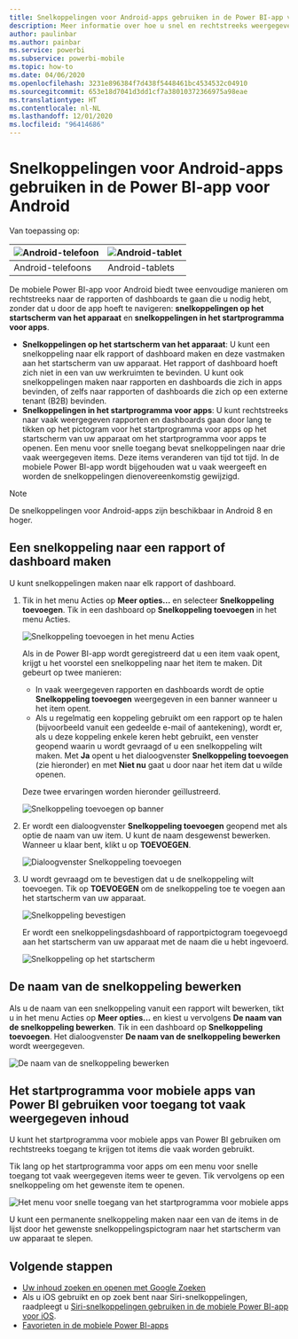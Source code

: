 ```yaml
---
title: Snelkoppelingen voor Android-apps gebruiken in de Power BI-app voor Android
description: Meer informatie over hoe u snel en rechtstreeks weergegeven inhoud kunt openen met snelkoppelingen en Google Zoeken.
author: paulinbar
ms.author: painbar
ms.service: powerbi
ms.subservice: powerbi-mobile
ms.topic: how-to
ms.date: 04/06/2020
ms.openlocfilehash: 3231e896384f7d438f5448461bc4534532c04910
ms.sourcegitcommit: 653e18d7041d3dd1cf7a38010372366975a98eae
ms.translationtype: HT
ms.contentlocale: nl-NL
ms.lasthandoff: 12/01/2020
ms.locfileid: "96414686"
---
```

# <a name="use-android-app-shortcuts-in-the-power-bi-android-app"></a>Snelkoppelingen voor Android-apps gebruiken in de Power BI-app voor Android

Van toepassing op:

| ![Android-telefoon](./media/mobile-app-quick-access-shortcuts/android-logo-40-px.png) | ![Android-tablet](./media/mobile-app-quick-access-shortcuts/android-logo-40-px.png) |
|:--- |:--- |
| Android-telefoons |Android-tablets |

De mobiele Power BI-app voor Android biedt twee eenvoudige manieren om rechtstreeks naar de rapporten of dashboards te gaan die u nodig hebt, zonder dat u door de app hoeft te navigeren: **snelkoppelingen op het startscherm van het apparaat** en **snelkoppelingen in het startprogramma voor apps**.
 * **Snelkoppelingen op het startscherm van het apparaat**: U kunt een snelkoppeling naar elk rapport of dashboard maken en deze vastmaken aan het startscherm van uw apparaat. Het rapport of dashboard hoeft zich niet in een van uw werkruimten te bevinden. U kunt ook snelkoppelingen maken naar rapporten en dashboards die zich in apps bevinden, of zelfs naar rapporten of dashboards die zich op een externe tenant (B2B) bevinden.
 * **Snelkoppelingen in het startprogramma voor apps**: U kunt rechtstreeks naar vaak weergegeven rapporten en dashboards gaan door lang te tikken op het pictogram voor het startprogramma voor apps op het startscherm van uw apparaat om het startprogramma voor apps te openen. Een menu voor snelle toegang bevat snelkoppelingen naar drie vaak weergegeven items. Deze items veranderen van tijd tot tijd. In de mobiele Power BI-app wordt bijgehouden wat u vaak weergeeft en worden de snelkoppelingen dienovereenkomstig gewijzigd.

 >[!NOTE]
 >De snelkoppelingen voor Android-apps zijn beschikbaar in Android 8 en hoger.

## <a name="create-a-shortcut-to-any-report-or-dashboard"></a>Een snelkoppeling naar een rapport of dashboard maken

U kunt snelkoppelingen maken naar elk rapport of dashboard.

1. Tik in het menu Acties op **Meer opties...** en selecteer **Snelkoppeling toevoegen**. Tik in een dashboard op **Snelkoppeling toevoegen** in het menu Acties.

   ![Snelkoppeling toevoegen in het menu Acties](media/mobile-app-quick-access-shortcuts/mobile-add-shortcut-action-menu.png)

   Als in de Power BI-app wordt geregistreerd dat u een item vaak opent, krijgt u het voorstel een snelkoppeling naar het item te maken. Dit gebeurt op twee manieren:
   * In vaak weergegeven rapporten en dashboards wordt de optie **Snelkoppeling toevoegen** weergegeven in een banner wanneer u het item opent.
   * Als u regelmatig een koppeling gebruikt om een rapport op te halen (bijvoorbeeld vanuit een gedeelde e-mail of aantekening), wordt er, als u deze koppeling enkele keren hebt gebruikt, een venster geopend waarin u wordt gevraagd of u een snelkoppeling wilt maken. Met **Ja** opent u het dialoogvenster **Snelkoppeling toevoegen** (zie hieronder) en met **Niet nu** gaat u door naar het item dat u wilde openen.
   
   Deze twee ervaringen worden hieronder geïllustreerd.

   ![Snelkoppeling toevoegen op banner](media/mobile-app-quick-access-shortcuts/mobile-add-shortcut-banner.png)

 1. Er wordt een dialoogvenster **Snelkoppeling toevoegen** geopend met als optie de naam van uw item. U kunt de naam desgewenst bewerken. Wanneer u klaar bent, klikt u op **TOEVOEGEN**.

    ![Dialoogvenster Snelkoppeling toevoegen](media/mobile-app-quick-access-shortcuts/mobile-add-shortcut-dialog.png)

1. U wordt gevraagd om te bevestigen dat u de snelkoppeling wilt toevoegen. Tik op **TOEVOEGEN** om de snelkoppeling toe te voegen aan het startscherm van uw apparaat.

   ![Snelkoppeling bevestigen](media/mobile-app-quick-access-shortcuts/mobile-confirm-shortcut.png)

   Er wordt een snelkoppelingsdashboard of rapportpictogram toegevoegd aan het startscherm van uw apparaat met de naam die u hebt ingevoerd.

   ![Snelkoppeling op het startscherm](media/mobile-app-quick-access-shortcuts/mobile-shortcut-on-home-screen.png)

## <a name="edit-the-shortcut-name"></a>De naam van de snelkoppeling bewerken

Als u de naam van een snelkoppeling vanuit een rapport wilt bewerken, tikt u in het menu Acties op **Meer opties...** en kiest u vervolgens **De naam van de snelkoppeling bewerken**. Tik in een dashboard op **Snelkoppeling toevoegen**. Het dialoogvenster **De naam van de snelkoppeling bewerken** wordt weergegeven.

 ![De naam van de snelkoppeling bewerken](media/mobile-app-quick-access-shortcuts/mobile-edit-shortcut.png)

## <a name="use-the-power-bi-mobile-app-launcher-to-access-frequently-viewed-content"></a>Het startprogramma voor mobiele apps van Power BI gebruiken voor toegang tot vaak weergegeven inhoud

U kunt het startprogramma voor mobiele apps van Power BI gebruiken om rechtstreeks toegang te krijgen tot items die vaak worden gebruikt.

Tik lang op het startprogramma voor apps om een menu voor snelle toegang tot vaak weergegeven items weer te geven. Tik vervolgens op een snelkoppeling om het gewenste item te openen.

![Het menu voor snelle toegang van het startprogramma voor mobiele apps](media/mobile-app-quick-access-shortcuts/mobile-shortcut-from-quick-access-menu.png)

U kunt een permanente snelkoppeling maken naar een van de items in de lijst door het gewenste snelkoppelingspictogram naar het startscherm van uw apparaat te slepen.

## <a name="next-steps"></a>Volgende stappen
* [Uw inhoud zoeken en openen met Google Zoeken](mobile-app-find-access-google-search.md)
* Als u iOS gebruikt en op zoek bent naar Siri-snelkoppelingen, raadpleegt u [Siri-snelkoppelingen gebruiken in de mobiele Power BI-app voor iOS](mobile-apps-ios-siri-shortcuts.md).
* [Favorieten in de mobiele Power BI-apps](mobile-apps-favorites.md)
